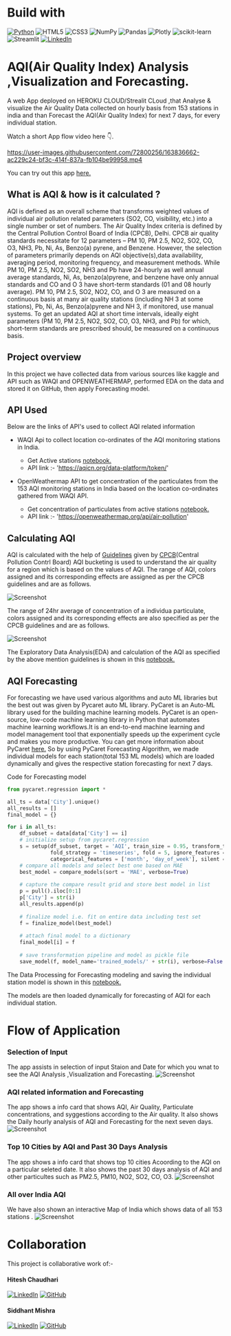 
# Build with
[![Python](https://img.shields.io/badge/python-3670A0?style=for-the-badge&logo=python&logoColor=ffdd54)](https://www.python.org/downloads/release/python-380/)
![HTML5](https://img.shields.io/badge/html5-%23E34F26.svg?style=for-the-badge&logo=html5&logoColor=white)
![CSS3](https://img.shields.io/badge/css3-%231572B6.svg?style=for-the-badge&logo=css3&logoColor=white)
![NumPy](https://img.shields.io/badge/numpy-%23013243.svg?style=for-the-badge&logo=numpy&logoColor=white)
![Pandas](https://img.shields.io/badge/pandas-%23150458.svg?style=for-the-badge&logo=pandas&logoColor=white)
![Plotly](https://img.shields.io/badge/Plotly-%233F4F75.svg?style=for-the-badge&logo=plotly&logoColor=white)
![scikit-learn](https://img.shields.io/badge/scikit--learn-%23F7931E.svg?style=for-the-badge&logo=scikit-learn&logoColor=white)
![Streamlit](https://img.shields.io/static/v1?style=for-the-badge&message=Streamlit&color=FF4B4B&logo=Streamlit&logoColor=FFFFFF&label=)
[![LinkedIn](https://img.shields.io/badge/linkedin-%230077B5.svg?style=for-the-badge&logo=linkedin&logoColor=white)](https://www.linkedin.com/posts/hitesh-chaudhari-0259ba14a_data-india-cloud-activity-6921765376657641472-2Zyd?utm_source=linkedin_share&utm_medium=member_desktop_web)

# AQI(Air Quality Index) Analysis ,Visualization and Forecasting.

A web App deployed on HEROKU CLOUD/Strealit CLoud ,that Analyse & visualize the Air Quality Data collected on hourly basis from 153 stations in india and than Forecast the AQI(Air Quality Index) for next 7 days, for every individual station.

Watch a short App flow video here 👇.

https://user-images.githubusercontent.com/72800256/163836662-ac229c24-bf3c-414f-837a-fb104be99958.mp4

You can try out this app [here.](https://share.streamlit.io/hitman-dev/indias-aqi/app.py)

## What is AQI & how is it calculated ?

AQI is defined as an overall scheme that transforms weighted values of individual air pollution
related parameters (SO2, CO, visibility, etc.) into a single number or set of numbers. The Air Quality
Index criteria is defined by the Central Pollution Control Board of India (CPCB), Delhi. CPCB air
quality standards necessitate for 12 parameters – PM 10, PM 2.5, NO2, SO2, CO, O3, NH3, Pb, Ni,
As, Benzo(a) pyrene, and Benzene. However, the selection of parameters primarily depends on AQI
objective(s),data availability, averaging period, monitoring frequency, and measurement methods.
While PM 10, PM 2.5, NO2, SO2, NH3 and Pb have 24-hourly as well annual average standards,
Ni, As, benzo(a)pyrene, and benzene have only annual standards and CO and O 3 have short-term
standards (01 and 08 hourly average). PM 10, PM 2.5, SO2, NO2, CO, and O 3 are measured on a
continuous basis at many air quality stations (including NH 3 at some stations), Pb, Ni, As,
Benzo(a)pyrene and NH 3, if monitored, use manual systems. To get an updated AQI at short time
intervals, ideally eight parameters (PM 10, PM 2.5, NO2, SO2, CO, O3, NH3, and Pb) for which,
short-term standards are prescribed should, be measured on a continuous basis.

## Project overview
In this project we have collected data from various sources like kaggle and API such as WAQI and OPENWEATHERMAP, performed EDA on the data and stored it on GitHub, then apply Forecasting model.

## API Used

Below are the links of API's used to collect AQI related information

- WAQI Api to collect location co-ordinates of the AQI monitoring stations in India.
  - Get Active stations [notebook.](https://github.com/hitman-dev/Indias-AQI/blob/master/notebooks/get_active_stations.ipynb)
  - API link :- 'https://aqicn.org/data-platform/token/'

- OpenWeathermap API to get concentration of the particulates from the 153 AQI monitoring stations in India based on the location co-ordinates gathered from WAQI API.
  - Get concentration of particulates from active stations [notebook.](https://github.com/hitman-dev/Indias-AQI/blob/master/notebooks/2020-2022_dataCollection.ipynb) 
  - API link :- 'https://openweathermap.org/api/air-pollution'
 
## Calculating AQI 

AQI is calculated with the help of [Guidelines](https://app.cpcbccr.com/ccr_docs/How_AQI_Calculated.pdf) given by [CPCB](https://cpcb.nic.in/index.php)(Central Pollution Contrl Board)
AQI bucketing is used to understand the air quality for a region which is based on the values of AQI. The range of AQI, colors assigned and its corresponding effects are assigned as per the CPCB guidelines and are as follows.

![Screenshot](images/AQI_Range.JPG)

The range of 24hr average of concentration of a individua particulate, colors assigned and its corresponding effects are also specified as per the CPCB guidelines and are as follows.

![Screenshot](images/concentration_range.JPG)

The Exploratory Data Analysis(EDA) and calculation of the AQI as specified by the above mention guidelines is shown in this [notebook.](https://github.com/hitman-dev/Indias-AQI/blob/master/notebooks/2020-2022_history_data_processed.ipynb)

## AQI Forecasting

For forecasting we have used various algorithms and auto ML libraries but the best out was given by Pycaret auto ML library.
PyCaret is an Auto-ML library used for the building machine learning models. PyCaret is an open-source, low-code machine learning library in Python that automates machine learning workflows.It is an end-to-end machine learning and model management tool that exponentially speeds up the
experiment cycle and makes you more productive.
You can get more information about PyCaret [here.](https://pycaret.org/)
So by using PyCaret Forecasting Algorithm, we made individual models for each station(total 153 ML models) which are loaded dynamically and gives the respective station forecasting for next 7 days.

Code for Forecasting model
```python
from pycaret.regression import *

all_ts = data['City'].unique()
all_results = []
final_model = {}

for i in all_ts:
    df_subset = data[data['City'] == i]
    # initialize setup from pycaret.regression
    s = setup(df_subset, target = 'AQI', train_size = 0.95, transform_target = True, remove_outliers = True, data_split_shuffle = False,
              fold_strategy = 'timeseries', fold = 5, ignore_features = ['City'], numeric_features = ['day_of_year', 'year'],
              categorical_features = ['month', 'day_of_week'], silent = True, verbose = False, session_id = 2022)
    # compare all models and select best one based on MAE
    best_model = compare_models(sort = 'MAE', verbose=True)
    
    # capture the compare result grid and store best model in list
    p = pull().iloc[0:1]
    p['City'] = str(i)
    all_results.append(p)
    
    # finalize model i.e. fit on entire data including test set
    f = finalize_model(best_model)
    
    # attach final model to a dictionary
    final_model[i] = f
    
    # save transformation pipeline and model as pickle file 
    save_model(f, model_name='trained_models/' + str(i), verbose=False
```
The Data Processing for Forecasting modeling and saving the individual station model is shown in this [notebook.](https://github.com/hitman-dev/Indias-AQI/blob/master/notebooks/PyCaret_timeseries_forecasting.ipynb)

The models are then loaded dynamically for forecasting of AQI for each individual station.

# Flow of Application
### Selection of Input
The app assists in selection of input Staion and Date for which you wnat to see the AQI Analysis ,Visualization and Forecasting.
![Screenshot](images/Intro.JPG)

### AQI related information and Forecasting
 The app shows a info card that shows AQI, Air Quality, Particulate concentrations, and syggestions according to the Air quality. It also shows the Daily hourly analysis of AQI and Forecasting for the next seven days.
![Screenshot](images/img_1.JPG)

### Top 10 Cities by AQI and Past 30 Days Analysis
 The app shows a info card that shows top 10 cities Acoording to the AQI on a particular seleted date. It also shows the past 30 days analysis of AQI and other particultes such as PM2.5, PM10, NO2, SO2, CO, O3.
![Screenshot](images/img_2.JPG)

### All over India AQI
We have also shown an interactive Map of India which shows data of all 153 stations . 
![Screenshot](images/img_3.JPG)

 # Collaboration 
 This project is collaborative work of:-
 
#### Hitesh Chaudhari
[![LinkedIn](https://img.shields.io/badge/linkedin-%230077B5.svg?style=for-the-badge&logo=linkedin&logoColor=white)](https://www.linkedin.com/in/hitesh-chaudhari-0259ba14a/)
[![GitHub](https://img.shields.io/badge/github-%23121011.svg?style=for-the-badge&logo=github&logoColor=white)](https://github.com/hitman-dev)
 
#### Siddhant Mishra
[![LinkedIn](https://img.shields.io/badge/linkedin-%230077B5.svg?style=for-the-badge&logo=linkedin&logoColor=white)](https://www.linkedin.com/in/siddhant-mishra-02aa50110/)
[![GitHub](https://img.shields.io/badge/github-%23121011.svg?style=for-the-badge&logo=github&logoColor=white)](https://github.com/0NE-C0DEMAN)


